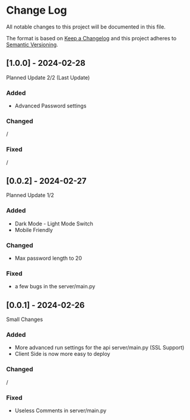 
# Change Log
All notable changes to this project will be documented in this file.
 
The format is based on [Keep a Changelog](http://keepachangelog.com/)
and this project adheres to [Semantic Versioning](http://semver.org/).

## [1.0.0] - 2024-02-28
  
Planned Update 2/2 (Last Update)
 
### Added
- Advanced Password settings
 
### Changed
/

### Fixed
/

## [0.0.2] - 2024-02-27
  
Planned Update 1/2
 
### Added
- Dark Mode - Light Mode Switch
- Mobile Friendly
 
### Changed
- Max password length to 20
 
### Fixed
- a few bugs in the server/main.py

## [0.0.1] - 2024-02-26
  
Small Changes
 
### Added
- More advanced run settings for the api server/main.py (SSL Support)
- Client Side is now more easy to deploy
 
### Changed
/
 
### Fixed
- Useless Comments in server/main.py